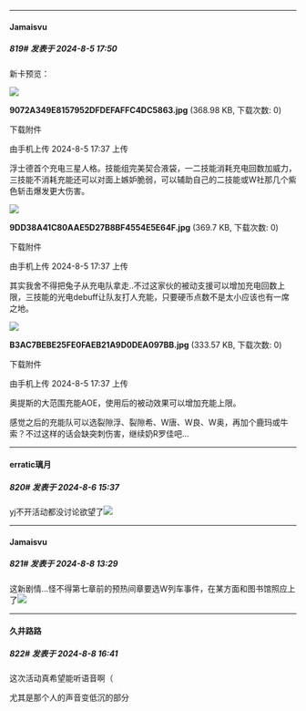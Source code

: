 ﻿
*****

####  Jamaisvu  
##### 819#       发表于 2024-8-5 17:50

新卡预览：

<img src="https://img.saraba1st.com/forum/202408/05/173753w3hwyz4lu82x42it.jpg" referrerpolicy="no-referrer">

<strong>9072A349E8157952DFDEFAFFC4DC5863.jpg</strong> (368.98 KB, 下载次数: 0)

下载附件

由手机上传
2024-8-5 17:37 上传

浮士德首个充电三星人格。技能组完美契合液袋，一二技能消耗充电回数加威力，三技能不消耗充能还可以对面上嫉妒脆弱，可以辅助自己的二技能或W社那几个紫色斩击爆发更大伤害。

<img src="https://img.saraba1st.com/forum/202408/05/173753bv3rc8dddrcwbxwg.jpg" referrerpolicy="no-referrer">

<strong>9DD38A41C80AAE5D27B8BF4554E5E64F.jpg</strong> (369.7 KB, 下载次数: 0)

下载附件

由手机上传
2024-8-5 17:37 上传

其实我舍不得把兔子从充电队拿走..不过这家伙的被动支援可以增加充电回数上限，三技能的光电debuff让队友打人充能，只要硬币点数不是太小应该也有一席之地。

<img src="https://img.saraba1st.com/forum/202408/05/173754kptjkapb4li4744a.jpg" referrerpolicy="no-referrer">

<strong>B3AC7BEBE25FE0FAEB21A9D0DEA097BB.jpg</strong> (333.57 KB, 下载次数: 0)

下载附件

由手机上传
2024-8-5 17:37 上传

奥提斯的大范围充能AOE，使用后的被动效果可以增加充能上限。

感觉之后的充能队可以选裂隙浮、裂隙希、W唐、W良、W奥，再加个鹿玛或牛索？不过这样的话会缺突刺伤害，继续奶R罗佳吧...


*****

####  erratic璃月  
##### 820#       发表于 2024-8-6 15:37

yj不开活动都没讨论欲望了<img src="https://static.saraba1st.com/image/smiley/face2017/167.png" referrerpolicy="no-referrer">


*****

####  Jamaisvu  
##### 821#       发表于 2024-8-8 13:29

这新剧情...怪不得第七章前的预热间章要选W列车事件，在某方面和图书馆照应上了<img src="https://static.saraba1st.com/image/smiley/face2017/037.png" referrerpolicy="no-referrer">


*****

####  久井路路  
##### 822#       发表于 2024-8-8 16:41

这次活动真希望能听语音啊（

尤其是那个人的声音变低沉的部分


